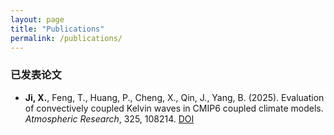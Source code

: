 ```yaml
---
layout: page
title: "Publications"
permalink: /publications/
---
```


### 已发表论文

- **Ji, X.**, Feng, T., Huang, P., Cheng, X., Qin, J., Yang, B. (2025). Evaluation of convectively coupled Kelvin waves in CMIP6 coupled climate models. *Atmospheric Research*, 325, 108214. [DOI](https://doi.org/10.1016/j.atmosres.2025.108214)
